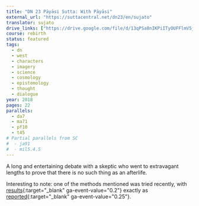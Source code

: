 ```yaml
---
title: "DN 23 Pāyāsi Sutta: With Pāyāsi"
external_url: "https://suttacentral.net/dn23/en/sujato"
translator: sujato
drive_links: ["https://drive.google.com/file/d/13qPSa8nIKPiITyOUFFlmV5jiKvVx-j4c"]
course: rebirth
status: featured
tags:
  - dn
  - west
  - characters
  - imagery
  - science
  - cosmology
  - epistemology
  - thought
  - dialogue
year: 2018
pages: 22
parallels:
  - da7
  - ma71
  - pf10
  - t45
# Partial parallels from SC
#  - ja91
#  - mil5.4.5
---
```


A long and entertaining debate with a skeptic who went to extravagant lengths to prove that there is no such thing as an afterlife.

Interesting to note: one of the methods mentioned was tried recently, with [results](https://www.scientificexploration.org/docs/15/jse_15_4_hollander.pdf){:target="_blank" ga-event-value="0.2"} exactly as [reported](https://suttacentral.net/dn23/en/sujato?#14.6){:target="_blank" ga-event-value="0.25"}.
